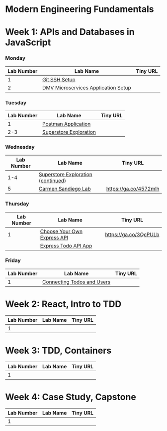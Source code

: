 # Modern Engineering Fundamentals

# Week 1: APIs and Databases in JavaScript

### Monday


| Lab Number | Lab Name                                           | Tiny URL                                     |
|------------|----------------------------------------------------|----------------------------------------------|
| 1          | [Git SSH Setup](https://git.generalassemb.ly/ModernEngineering/git-ssh-setup)                                  |                                    
| 2          | [DMV Microservices Application Setup](https://git.generalassemb.ly/ModernEngineering/dmv-microservices-application)            |


### Tuesday

| Lab Number | Lab Name                                           | Tiny URL                                     |
|------------|----------------------------------------------------|----------------------------------------------|
| 1          | [Postman Application](https://git.generalassemb.ly/ModernEngineering/dmv-microservices-application/blob/main/resources/postman-walkthrough.pdf)                            |                                              |
| 2-3    | [Superstore Exploration](https://git.generalassemb.ly/ModernEngineering/raw-sql-superstore)                         |                                              |


### Wednesday

| Lab Number | Lab Name                                           | Tiny URL                                     |
|------------|----------------------------------------------------|----------------------------------------------|
| 1-4           | [Superstore Exploration (continued)](https://git.generalassemb.ly/ModernEngineering/raw-sql-superstore/blob/main/lab-3.md)                            |                                              |
| 5 | [Carmen Sandiego Lab](https://git.generalassemb.ly/ModernEngineering/carmen-sandiego-sql-lab) | https://ga.co/4572mlh |

### Thursday
| Lab Number | Lab Name                                           | Tiny URL                                     |
|------------|----------------------------------------------------|----------------------------------------------|
| 1          | [Choose Your Own Express API](https://git.generalassemb.ly/ModernEngineering/pru-individual-in-class-app)                                                                  | https://ga.co/3QcPULb |
|           | [Express Todo API App](https://git.generalassemb.ly/ModernEngineering/express-to-do-api)                                                                  | |

### Friday
| Lab Number | Lab Name                                           | Tiny URL                                     |
|------------|----------------------------------------------------|----------------------------------------------|
| 1          | [Connecting Todos and Users](https://git.generalassemb.ly/ModernEngineering/express-to-do-api/blob/lesson-2/README.md)                                                                  | |

# Week 2: React, Intro to TDD

| Lab Number | Lab Name                                           | Tiny URL                                     |
|------------|----------------------------------------------------|----------------------------------------------|
| 1          |                                 |                                    


# Week 3: TDD, Containers

| Lab Number | Lab Name                                           | Tiny URL                                     |
|------------|----------------------------------------------------|----------------------------------------------|
| 1          |     

# Week 4: Case Study, Capstone

| Lab Number | Lab Name                                           | Tiny URL                                     |
|------------|----------------------------------------------------|----------------------------------------------|
| 1          |     

